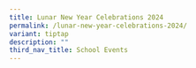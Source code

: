```yaml
---
title: Lunar New Year Celebrations 2024
permalink: /lunar-new-year-celebrations-2024/
variant: tiptap
description: ""
third_nav_title: School Events
---
```

